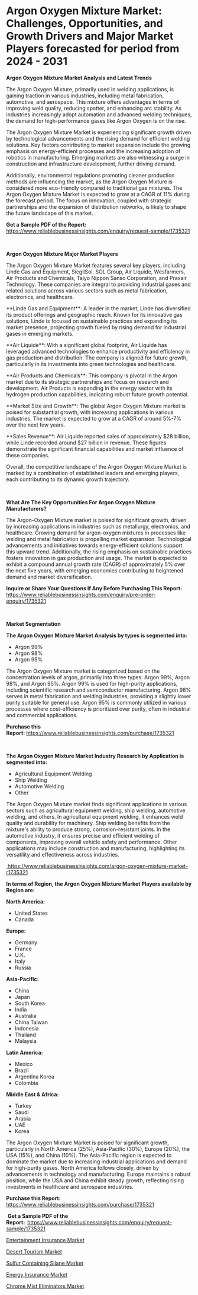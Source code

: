 <p><h1>Argon Oxygen Mixture Market: Challenges, Opportunities, and Growth Drivers and Major Market Players forecasted for period from 2024 - 2031</h1></p><p><strong>Argon Oxygen Mixture Market Analysis and Latest Trends</strong></p>
<p><p>The Argon Oxygen Mixture, primarily used in welding applications, is gaining traction in various industries, including metal fabrication, automotive, and aerospace. This mixture offers advantages in terms of improving weld quality, reducing spatter, and enhancing arc stability. As industries increasingly adopt automation and advanced welding techniques, the demand for high-performance gases like Argon Oxygen is on the rise.</p><p>The Argon Oxygen Mixture Market is experiencing significant growth driven by technological advancements and the rising demand for efficient welding solutions. Key factors contributing to market expansion include the growing emphasis on energy-efficient processes and the increasing adoption of robotics in manufacturing. Emerging markets are also witnessing a surge in construction and infrastructure development, further driving demand.</p><p>Additionally, environmental regulations promoting cleaner production methods are influencing the market, as the Argon Oxygen Mixture is considered more eco-friendly compared to traditional gas mixtures. The Argon Oxygen Mixture Market is expected to grow at a CAGR of 11% during the forecast period. The focus on innovation, coupled with strategic partnerships and the expansion of distribution networks, is likely to shape the future landscape of this market.</p></p>
<p><strong>Get a Sample PDF of the Report:&nbsp;</strong> <a href="https://www.reliablebusinessinsights.com/enquiry/request-sample/1735321?utm_campaign=75&utm_medium=2&utm_source=Github&utm_content=ia&utm_term=18122024&utm_id=argon-oxygen-mixture">https://www.reliablebusinessinsights.com/enquiry/request-sample/1735321</a></p>
<p>&nbsp;</p>
<p><strong>Argon Oxygen Mixture Major Market Players</strong></p>
<p><p>The Argon Oxygen Mixture Market features several key players, including Linde Gas and Equipment, SicgilSol, SOL Group, Air Liquide, Wesfarmers, Air Products and Chemicals, Taiyo Nippon Sanso Corporation, and Praxair Technology. These companies are integral to providing industrial gases and related solutions across various sectors such as metal fabrication, electronics, and healthcare.</p><p>**Linde Gas and Equipment**: A leader in the market, Linde has diversified its product offerings and geographic reach. Known for its innovative gas solutions, Linde is focused on sustainable practices and expanding its market presence, projecting growth fueled by rising demand for industrial gases in emerging markets.</p><p>**Air Liquide**: With a significant global footprint, Air Liquide has leveraged advanced technologies to enhance productivity and efficiency in gas production and distribution. The company is aligned for future growth, particularly in its investments into green technologies and healthcare.</p><p>**Air Products and Chemicals**: This company is pivotal in the Argon market due to its strategic partnerships and focus on research and development. Air Products is expanding in the energy sector with its hydrogen production capabilities, indicating robust future growth potential.</p><p>**Market Size and Growth**: The global Argon Oxygen Mixture market is poised for substantial growth, with increasing applications in various industries. The market is expected to grow at a CAGR of around 5%-7% over the next few years. </p><p>**Sales Revenue**: Air Liquide reported sales of approximately $28 billion, while Linde recorded around $27 billion in revenue. These figures demonstrate the significant financial capabilities and market influence of these companies.</p><p>Overall, the competitive landscape of the Argon Oxygen Mixture Market is marked by a combination of established leaders and emerging players, each contributing to its dynamic growth trajectory.</p></p>
<p>&nbsp;</p>
<p><strong>What Are The Key Opportunities For Argon Oxygen Mixture Manufacturers?</strong></p>
<p><p>The Argon-Oxygen Mixture market is poised for significant growth, driven by increasing applications in industries such as metallurgy, electronics, and healthcare. Growing demand for argon-oxygen mixtures in processes like welding and metal fabrication is propelling market expansion. Technological advancements and initiatives towards energy-efficient solutions support this upward trend. Additionally, the rising emphasis on sustainable practices fosters innovation in gas production and usage. The market is expected to exhibit a compound annual growth rate (CAGR) of approximately 5% over the next five years, with emerging economies contributing to heightened demand and market diversification.</p></p>
<p><strong>Inquire or Share Your Questions If Any Before Purchasing This Report:</strong> <a href="https://www.reliablebusinessinsights.com/enquiry/pre-order-enquiry/1735321?utm_campaign=75&utm_medium=2&utm_source=Github&utm_content=ia&utm_term=18122024&utm_id=argon-oxygen-mixture">https://www.reliablebusinessinsights.com/enquiry/pre-order-enquiry/1735321</a></p>
<p>&nbsp;</p>
<p><strong>Market Segmentation</strong></p>
<p><strong>The Argon Oxygen Mixture Market Analysis by types is segmented into:</strong></p>
<p><ul><li>Argon 99%</li><li>Argon 98%</li><li>Argon 95%</li></ul></p>
<p><p>The Argon Oxygen Mixture market is categorized based on the concentration levels of argon, primarily into three types: Argon 99%, Argon 98%, and Argon 95%. Argon 99% is used for high-purity applications, including scientific research and semiconductor manufacturing. Argon 98% serves in metal fabrication and welding industries, providing a slightly lower purity suitable for general use. Argon 95% is commonly utilized in various processes where cost-efficiency is prioritized over purity, often in industrial and commercial applications.</p></p>
<p><strong>Purchase this Report:&nbsp;</strong><a href="https://www.reliablebusinessinsights.com/purchase/1735321?utm_campaign=75&utm_medium=2&utm_source=Github&utm_content=ia&utm_term=18122024&utm_id=argon-oxygen-mixture">https://www.reliablebusinessinsights.com/purchase/1735321</a></p>
<p>&nbsp;</p>
<p><strong>The Argon Oxygen Mixture Market Industry Research by Application is segmented into:</strong></p>
<p><ul><li>Agricultural Equipment Welding</li><li>Ship Welding</li><li>Automotive Welding</li><li>Other</li></ul></p>
<p><p>The Argon Oxygen Mixture market finds significant applications in various sectors such as agricultural equipment welding, ship welding, automotive welding, and others. In agricultural equipment welding, it enhances weld quality and durability for machinery. Ship welding benefits from the mixture's ability to produce strong, corrosion-resistant joints. In the automotive industry, it ensures precise and efficient welding of components, improving overall vehicle safety and performance. Other applications may include construction and manufacturing, highlighting its versatility and effectiveness across industries.</p></p>
<p><a href="https://www.reliablebusinessinsights.com/argon-oxygen-mixture-market-r1735321?utm_campaign=75&utm_medium=2&utm_source=Github&utm_content=ia&utm_term=18122024&utm_id=argon-oxygen-mixture">&nbsp;https://www.reliablebusinessinsights.com/argon-oxygen-mixture-market-r1735321</a></p>
<p><strong>In terms of Region, the Argon Oxygen Mixture Market Players available by Region are:</strong></p>
<p>
    <p> <strong> North America: </strong>
        <ul>
            <li>United States</li>
            <li>Canada</li>
        </ul>
        </p> 
    <p> <strong> Europe: </strong>
        <ul>
            <li>Germany</li>
            <li>France</li>
            <li>U.K.</li>
            <li>Italy</li>
            <li>Russia</li>
        </ul>
        </p> 
    <p> <strong> Asia-Pacific: </strong>
        <ul>
            <li>China</li>
            <li>Japan</li>
            <li>South Korea</li>
            <li>India</li>
            <li>Australia</li>
            <li>China Taiwan</li>
            <li>Indonesia</li>
            <li>Thailand</li>
            <li>Malaysia</li>
        </ul>
        </p> 
    <p> <strong> Latin America: </strong>
        <ul>
            <li>Mexico</li>
            <li>Brazil</li>
            <li>Argentina Korea</li>
            <li>Colombia</li>
        </ul>
        </p> 
    <p> <strong> Middle East & Africa: </strong>
        <ul>
            <li>Turkey</li>
            <li>Saudi</li>
            <li>Arabia</li>
            <li>UAE</li>
            <li>Korea</li>
        </ul>
    </p>
    </p>
<p><p>The Argon Oxygen Mixture Market is poised for significant growth, particularly in North America (25%), Asia-Pacific (30%), Europe (20%), the USA (15%), and China (10%). The Asia-Pacific region is expected to dominate the market due to increasing industrial applications and demand for high-purity gases. North America follows closely, driven by advancements in technology and manufacturing. Europe maintains a robust position, while the USA and China exhibit steady growth, reflecting rising investments in healthcare and aerospace industries.</p></p>
<p><strong>Purchase this Report: </strong><a href="https://www.reliablebusinessinsights.com/purchase/1735321?utm_campaign=75&utm_medium=2&utm_source=Github&utm_content=ia&utm_term=18122024&utm_id=argon-oxygen-mixture">https://www.reliablebusinessinsights.com/purchase/1735321</a></p>
<p>&nbsp;<strong>Get a Sample PDF of the Report:&nbsp;&nbsp;</strong><a href="https://www.reliablebusinessinsights.com/enquiry/request-sample/1735321?utm_campaign=75&utm_medium=2&utm_source=Github&utm_content=ia&utm_term=18122024&utm_id=argon-oxygen-mixture">https://www.reliablebusinessinsights.com/enquiry/request-sample/1735321</a></p>
<p><strong></strong></p>
<p><p><a href="https://www.linkedin.com/pulse/global-entertainment-insurance-market-insights-size-share-trends-kqc1e?utm_campaign=75&utm_medium=2&utm_source=Github&utm_content=ia&utm_term=18122024&utm_id=argon-oxygen-mixture">Entertainment Insurance Market</a></p><p><a href="https://www.linkedin.com/pulse/detailed-desert-tourism-market-study-52-cagr-growth-trend-zxvfe?utm_campaign=75&utm_medium=2&utm_source=Github&utm_content=ia&utm_term=18122024&utm_id=argon-oxygen-mixture">Desert Tourism Market</a></p><p><a href="https://github.com/MonroeBullock54/Market-Research-Report-List-1/blob/main/sulfur-containing-silane-market.md?utm_campaign=75&utm_medium=2&utm_source=Github&utm_content=ia&utm_term=18122024&utm_id=argon-oxygen-mixture">Sulfur Containing Silane Market</a></p><p><a href="https://www.linkedin.com/pulse/energy-insurance-market-deployment-global-opportunities-trends-g7e9e?utm_campaign=75&utm_medium=2&utm_source=Github&utm_content=ia&utm_term=18122024&utm_id=argon-oxygen-mixture">Energy Insurance Market</a></p><p><a href="https://github.com/shondapmbau/Market-Research-Report-List-1/blob/main/chrome-mist-eliminators-market.md?utm_campaign=75&utm_medium=2&utm_source=Github&utm_content=ia&utm_term=18122024&utm_id=argon-oxygen-mixture">Chrome Mist Eliminators Market</a></p></p>